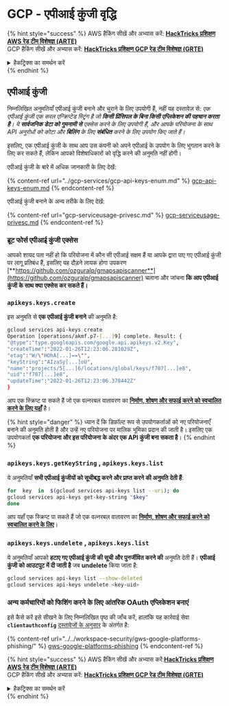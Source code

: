 # GCP - एपीआई कुंजी वृद्धि

{% hint style="success" %}
AWS हैकिंग सीखें और अभ्यास करें: <img src="/.gitbook/assets/image.png" alt="" data-size="line">[**HackTricks प्रशिक्षण AWS रेड टीम विशेषज्ञ (ARTE)**](https://training.hacktricks.xyz/courses/arte)<img src="/.gitbook/assets/image.png" alt="" data-size="line">\
GCP हैकिंग सीखें और अभ्यास करें: <img src="/.gitbook/assets/image (2).png" alt="" data-size="line">[**HackTricks प्रशिक्षण GCP रेड टीम विशेषज्ञ (GRTE)**<img src="/.gitbook/assets/image (2).png" alt="" data-size="line">](https://training.hacktricks.xyz/courses/grte)

<details>

<summary>हैकट्रिक्स का समर्थन करें</summary>

* [**सदस्यता योजनाएं**](https://github.com/sponsors/carlospolop) की जाँच करें!
* **शामिल हों** 💬 [**डिस्कॉर्ड समूह**](https://discord.gg/hRep4RUj7f) या [**टेलीग्राम समूह**](https://t.me/peass) या हमें **ट्विटर** 🐦 [**@hacktricks\_live**](https://twitter.com/hacktricks\_live)** पर फॉलो** करें।
* **हैकिंग ट्रिक्स साझा करें, PRs सबमिट करके** [**HackTricks**](https://github.com/carlospolop/hacktricks) और [**HackTricks Cloud**](https://github.com/carlospolop/hacktricks-cloud) github रेपो में।

</details>
{% endhint %}

## एपीआई कुंजी

निम्नलिखित अनुमतियाँ एपीआई कुंजी बनाने और चुराने के लिए उपयोगी हैं, नहीं यह दस्तावेज़ से: _एक एपीआई कुंजी एक सरल एन्क्रिप्टेड स्ट्रिंग है जो **किसी प्रिंसिपल के बिना किसी एप्लिकेशन की पहचान करता है**। ये **सार्वजनिक डेटा को गुमनामी से** एक्सेस करने के लिए उपयोगी हैं, और आपके परियोजना के साथ API अनुरोधों को कोटा और **बिलिंग** के लिए **संबंधित** करने के लिए उपयोग किए जाते हैं।_

इसलिए, एक एपीआई कुंजी के साथ आप उस कंपनी को अपने एपीआई के उपयोग के लिए भुगतान करने के लिए कर सकते हैं, लेकिन आपको विशेषाधिकारों को वृद्धि करने की अनुमति नहीं होगी।

एपीआई कुंजी के बारे में अधिक जानकारी के लिए देखें:

{% content-ref url="../gcp-services/gcp-api-keys-enum.md" %}
[gcp-api-keys-enum.md](../gcp-services/gcp-api-keys-enum.md)
{% endcontent-ref %}

एपीआई कुंजी बनाने के अन्य तरीके के लिए देखें:

{% content-ref url="gcp-serviceusage-privesc.md" %}
[gcp-serviceusage-privesc.md](gcp-serviceusage-privesc.md)
{% endcontent-ref %}

### ब्रूट फोर्स एपीआई कुंजी एक्सेस <a href="#apikeys.keys.create" id="apikeys.keys.create"></a>

आपको शायद पता नहीं हो कि परियोजना में कौन सी एपीआई सक्षम हैं या आपके द्वारा पाए गए एपीआई कुंजी पर लागू प्रतिबंध हैं, इसलिए यह दौड़ने लायक होगा उपकरण [**https://github.com/ozguralp/gmapsapiscanner**](https://github.com/ozguralp/gmapsapiscanner) चलाना और जांचना **कि आप एपीआई कुंजी के साथ क्या एक्सेस कर सकते हैं।**

### `apikeys.keys.create` <a href="#apikeys.keys.create" id="apikeys.keys.create"></a>

इस अनुमति से **एक एपीआई कुंजी बनाने** की अनुमति है:
```bash
gcloud services api-keys create
Operation [operations/akmf.p7-[...]9] complete. Result: {
"@type":"type.googleapis.com/google.api.apikeys.v2.Key",
"createTime":"2022-01-26T12:23:06.281029Z",
"etag":"W/\"HOhA[...]==\"",
"keyString":"AIzaSy[...]oU",
"name":"projects/5[...]6/locations/global/keys/f707[...]e8",
"uid":"f707[...]e8",
"updateTime":"2022-01-26T12:23:06.378442Z"
}
```
आप एक स्क्रिप्ट पा सकते हैं जो एक वल्नरबल वातावरण का [**निर्माण, शोषण और सफाई करने को स्वचालित करने के लिए यहाँ**](https://github.com/carlospolop/gcp\_privesc\_scripts/blob/main/tests/b-apikeys.keys.create.sh) है।

{% hint style="danger" %}
ध्यान दें कि डिफ़ॉल्ट रूप से उपयोगकर्ताओं को नए परियोजनाएँ बनाने की अनुमति होती है और उन्हें नए परियोजना पर मालिक भूमिका प्रदान की जाती है। इसलिए एक उपयोगकर्ता **एक परियोजना और इस परियोजना के अंदर एक API कुंजी बना सकता है**।
{% endhint %}

### `apikeys.keys.getKeyString` , `apikeys.keys.list` <a href="#apikeys.keys.getkeystringapikeys.keys.list" id="apikeys.keys.getkeystringapikeys.keys.list"></a>

ये अनुमतियाँ **सभी एपीआई कुंजीयों को सूचीबद्ध करने और प्राप्त करने की अनुमति देती हैं**:
```bash
for  key  in  $(gcloud services api-keys list --uri); do
gcloud services api-keys get-key-string "$key"
done
```
आप यहाँ एक स्क्रिप्ट पा सकते हैं जो एक वल्नरबल वातावरण का [**निर्माण, शोषण और सफाई करने को स्वचालित करने के लिए**](https://github.com/carlospolop/gcp\_privesc\_scripts/blob/main/tests/c-apikeys.keys.getKeyString.sh)।

### `apikeys.keys.undelete` , `apikeys.keys.list` <a href="#serviceusage.apikeys.regenerateapikeys.keys.list" id="serviceusage.apikeys.regenerateapikeys.keys.list"></a>

ये अनुमतियाँ आपको **हटाए गए एपीआई कुंजी की सूची और पुनर्जीवित करने की** अनुमति देती हैं। **एपीआई कुंजी को आउटपुट में दी जाती है** जब **undelete** किया जाता है:
```bash
gcloud services api-keys list --show-deleted
gcloud services api-keys undelete <key-uid>
```
### अन्य कर्मचारियों को फिशिंग करने के लिए आंतरिक OAuth एप्लिकेशन बनाएं

इसे कैसे करें इसे सीखने के लिए निम्नलिखित पृष्ठ की जाँच करें, हालांकि यह कार्रवाई सेवा **`clientauthconfig`** [दस्तावेजों के अनुसार](https://cloud.google.com/iap/docs/programmatic-oauth-clients#before-you-begin) के अंतर्गत है:

{% content-ref url="../../workspace-security/gws-google-platforms-phishing/" %}
[gws-google-platforms-phishing](../../workspace-security/gws-google-platforms-phishing/)
{% endcontent-ref %}

{% hint style="success" %}
AWS हैकिंग सीखें और अभ्यास करें:<img src="/.gitbook/assets/image.png" alt="" data-size="line">[**HackTricks प्रशिक्षण AWS रेड टीम विशेषज्ञ (ARTE)**](https://training.hacktricks.xyz/courses/arte)<img src="/.gitbook/assets/image.png" alt="" data-size="line">\
GCP हैकिंग सीखें और अभ्यास करें: <img src="/.gitbook/assets/image (2).png" alt="" data-size="line">[**HackTricks प्रशिक्षण GCP रेड टीम विशेषज्ञ (GRTE)**<img src="/.gitbook/assets/image (2).png" alt="" data-size="line">](https://training.hacktricks.xyz/courses/grte)

<details>

<summary>हैकट्रिक्स का समर्थन करें</summary>

* [**सदस्यता योजनाएँ**](https://github.com/sponsors/carlospolop) की जाँच करें!
* **शामिल हों** 💬 [**डिस्कॉर्ड समूह**](https://discord.gg/hRep4RUj7f) या [**टेलीग्राम समूह**](https://t.me/peass) और **ट्विटर** 🐦 [**@hacktricks\_live**](https://twitter.com/hacktricks\_live)** को** **फॉलो** करें।
* **हैकिंग ट्रिक्स साझा करें** [**HackTricks**](https://github.com/carlospolop/hacktricks) और [**HackTricks Cloud**](https://github.com/carlospolop/hacktricks-cloud) github रेपो में PR जमा करके।

</details>
{% endhint %}
